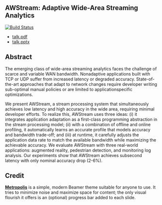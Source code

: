 AWStream: Adaptive Wide-Area Streaming Analytics
---

[![Build Status][travis-badge]][travis]

- [talk.pdf](https://awstream.github.io/talk/talk.pdf)
- [talk.pptx](https://awstream.github.io/talk/talk.pptx)


## Abstract

The emerging class of wide-area streaming analytics faces the challenge of
scarce and variable WAN bandwidth. Nonadaptive applications built with TCP or
UDP suffer from increased latency or degraded accuracy. State-of-the-art
approaches that adapt to network changes require developer writing sub-optimal
manual policies or are limited to applicationspecific optimizations.

We present AWStream, a stream processing system that simultaneously achieves low
latency and high accuracy in the wide area, requiring minimal developer
efforts. To realize this, AWStream uses three ideas: (i) it integrates
application adaptation as a first-class programming abstraction in the stream
processing model; (ii) with a combination of offline and online profiling, it
automatically learns an accurate profile that models accuracy and bandwidth
trade-off; and (iii) at runtime, it carefully adjusts the application data rate
to match the available bandwidth while maximizing the achievable accuracy.  We
evaluate AWStream with three real-world applications: augmented reality,
pedestrian detection, and monitoring log analysis. Our experiments show that
AWStream achieves subsecond latency with only nominal accuracy drop (2-6%).

## Credit

[**Metropolis**](https://github.com/matze/mtheme) is a simple, modern Beamer
theme suitable for anyone to use. It tries to minimize noise and maximize space
for content; the only visual flourish it offers is an (optional) progress bar
added to each slide.

<!-- link -->
[travis-badge]: https://travis-ci.com/awstream/talk.svg?branch=master
[travis]: https://travis-ci.com/awstream/talk
